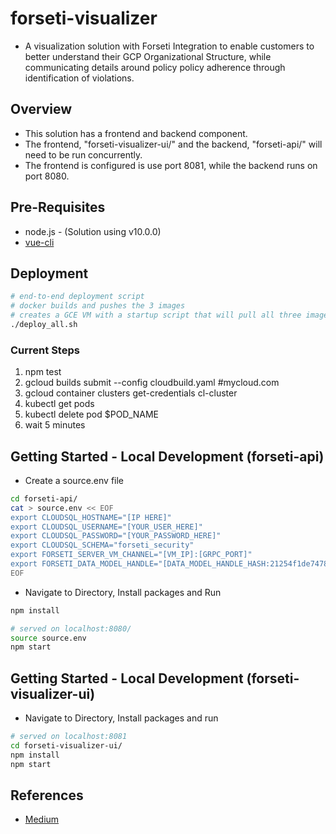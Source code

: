 # forseti-visualizer

* A visualization solution with Forseti Integration to enable customers to better understand their GCP Organizational Structure, while communicating details around policy policy adherence through identification of violations.  

## Overview

* This solution has a frontend and backend component.  
* The frontend, "forseti-visualizer-ui/" and the backend, "forseti-api/" will need to be run concurrently.  
* The frontend is configured is use port 8081, while the backend runs on port 8080.  

## Pre-Requisites

* node.js - (Solution using v10.0.0)
* [vue-cli](https://cli.vuejs.org/guide/installation.html)

## Deployment

```bash
# end-to-end deployment script
# docker builds and pushes the 3 images
# creates a GCE VM with a startup script that will pull all three images down and use the docker run command to run each
./deploy_all.sh
```

### Current Steps

1. npm test
2. gcloud builds submit --config cloudbuild.yaml #mycloud.com
3. gcloud container clusters get-credentials cl-cluster
4. kubectl get pods
5. kubectl delete pod $POD_NAME
6. wait 5 minutes


## Getting Started - Local Development (forseti-api)

* Create a source.env file

```bash
cd forseti-api/
cat > source.env << EOF
export CLOUDSQL_HOSTNAME="[IP HERE]"
export CLOUDSQL_USERNAME="[YOUR_USER_HERE]"
export CLOUDSQL_PASSWORD="[YOUR_PASSWORD_HERE]"
export CLOUDSQL_SCHEMA="forseti_security"
export FORSETI_SERVER_VM_CHANNEL="[VM_IP]:[GRPC_PORT]"
export FORSETI_DATA_MODEL_HANDLE="[DATA_MODEL_HANDLE_HASH:21254f1de747879237a95cb552e80844]"
EOF
```

* Navigate to Directory, Install packages and Run

```bash
npm install

# served on localhost:8080/
source source.env
npm start
```

## Getting Started - Local Development (forseti-visualizer-ui)

* Navigate to Directory, Install packages and run

```bash
# served on localhost:8081
cd forseti-visualizer-ui/
npm install
npm start
```

## References

* [Medium](https://medium.com/p/23<F8>70a4b048cd)
